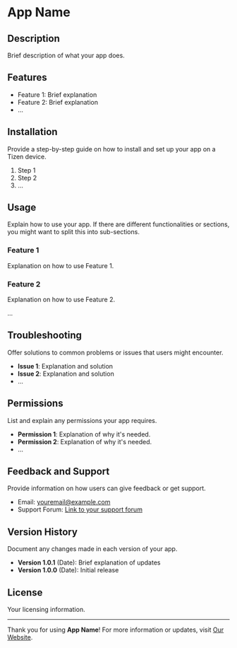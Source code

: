 # App Name

## Description

Brief description of what your app does.

## Features

- Feature 1: Brief explanation
- Feature 2: Brief explanation
- ... 

## Installation

Provide a step-by-step guide on how to install and set up your app on a Tizen device.

1. Step 1
2. Step 2
3. ...

## Usage

Explain how to use your app. If there are different functionalities or sections, you might want to split this into sub-sections.

### Feature 1

Explanation on how to use Feature 1.

### Feature 2

Explanation on how to use Feature 2.

...

## Troubleshooting

Offer solutions to common problems or issues that users might encounter.

- **Issue 1**: Explanation and solution
- **Issue 2**: Explanation and solution
- ...

## Permissions

List and explain any permissions your app requires.

- **Permission 1**: Explanation of why it's needed.
- **Permission 2**: Explanation of why it's needed.
- ...

## Feedback and Support

Provide information on how users can give feedback or get support.

- Email: [youremail@example.com](mailto:youremail@example.com)
- Support Forum: [Link to your support forum](#)

## Version History

Document any changes made in each version of your app.

- **Version 1.0.1** (Date): Brief explanation of updates
- **Version 1.0.0** (Date): Initial release

## License

Your licensing information.

---

Thank you for using **App Name**! For more information or updates, visit [Our Website](#).
